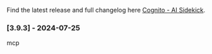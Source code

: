 Find the latest release and full changelog here [Cognito - AI Sidekick](https://github.com/3-ark/Cognito-AI_Sidekick/releases).

### [3.9.3] - 2024-07-25

mcp
